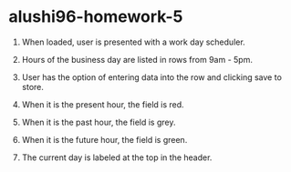 # alushi96-homework-5

1. When loaded, user is presented with a work day scheduler.

2. Hours of the business day are listed in rows from 9am - 5pm.

3. User has the option of entering data into the row and clicking save to store.

4. When it is the present hour, the field is red.

5. When it is the past hour, the field is grey.

6. When it is the future hour, the field is green.

7. The current day is labeled at the top in the header.